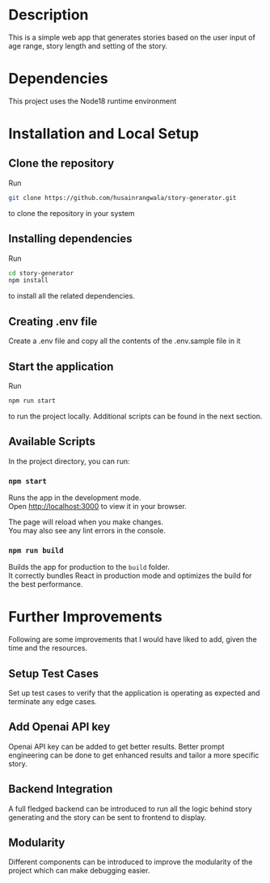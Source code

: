 # Description

This is a simple web app that generates stories based on the user input of age range, story length and setting of the story.

# Dependencies

This project uses the Node18 runtime environment


# Installation and Local Setup

## Clone the repository

Run
```bash
git clone https://github.com/husainrangwala/story-generator.git
```
to clone the repository in your system

## Installing dependencies

Run
```bash
cd story-generator
npm install
```
to install all the related dependencies.

## Creating .env file

Create a .env file and copy all the contents of the .env.sample file in it

## Start the application

Run
```bash
npm run start
```
to run the project locally.
Additional scripts can be found in the next section.


## Available Scripts

In the project directory, you can run:

### `npm start`

Runs the app in the development mode.\
Open [http://localhost:3000](http://localhost:3000) to view it in your browser.

The page will reload when you make changes.\
You may also see any lint errors in the console.

### `npm run build`

Builds the app for production to the `build` folder.\
It correctly bundles React in production mode and optimizes the build for the best performance.


# Further Improvements

Following are some improvements that I would have liked to add, given the time and the resources.

## Setup Test Cases

Set up test cases to verify that the application is operating as expected and terminate any edge cases.

## Add Openai API key

Openai API key can be added to get better results. Better prompt engineering can be done to get enhanced results and tailor a more specific story.

## Backend Integration

A full fledged backend can be introduced to run all the logic behind story generating and the story can be sent to frontend to display.

## Modularity

Different components can be introduced to improve the modularity of the project which can make debugging easier.